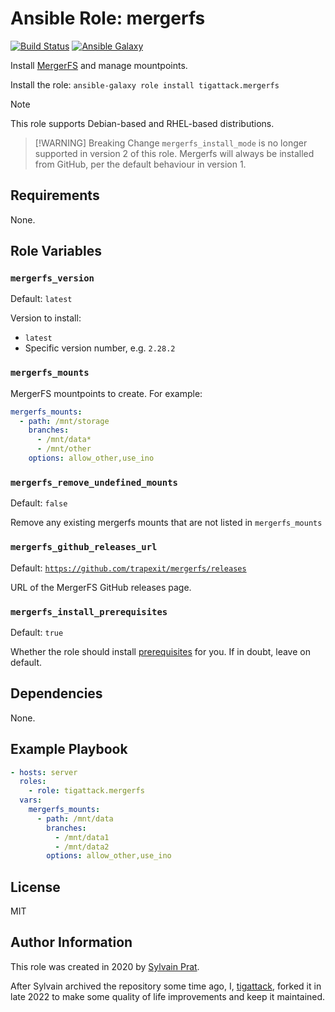 # Ansible Role: mergerfs

[![Build Status][build_badge]][build_link]
[![Ansible Galaxy][galaxy_badge]][galaxy_link]

Install [MergerFS](https://github.com/trapexit/mergerfs) and manage mountpoints.

Install the role: `ansible-galaxy role install tigattack.mergerfs`

> [!NOTE]
> This role supports Debian-based and RHEL-based distributions.

> [!WARNING] Breaking Change
> `mergerfs_install_mode` is no longer supported in version 2 of this role. Mergerfs will always be installed from GitHub, per the default behaviour in version 1.

## Requirements

None.

## Role Variables

### `mergerfs_version`

Default: `latest`

Version to install:
* `latest`
* Specific version number, e.g. `2.28.2`

### `mergerfs_mounts`

MergerFS mountpoints to create. For example:

```yml
mergerfs_mounts:
  - path: /mnt/storage
    branches:
      - /mnt/data*
      - /mnt/other
    options: allow_other,use_ino
```

### `mergerfs_remove_undefined_mounts`

Default: `false`

Remove any existing mergerfs mounts that are not listed in `mergerfs_mounts`

### `mergerfs_github_releases_url`

Default: [`https://github.com/trapexit/mergerfs/releases`](https://github.com/trapexit/mergerfs/releases)

URL of the MergerFS GitHub releases page.

### `mergerfs_install_prerequisites`

Default: `true`

Whether the role should install [prerequisites](defaults/main.yml) for you. If in doubt, leave on default.

## Dependencies

None.

## Example Playbook

```yml
- hosts: server
  roles:
    - role: tigattack.mergerfs
  vars:
    mergerfs_mounts:
      - path: /mnt/data
        branches:
          - /mnt/data1
          - /mnt/data2
        options: allow_other,use_ino
```

## License

MIT

## Author Information

This role was created in 2020 by [Sylvain Prat](https://github.com/sprat).

After Sylvain archived the repository some time ago, I, [tigattack](https://github.com/tigattack), forked it in late 2022 to make some quality of life improvements and keep it maintained.


[build_badge]:  https://img.shields.io/github/actions/workflow/status/tigattack/ansible-role-mergerfs/ci.yml?branch=main&label=Molecule%20test
[build_link]:   https://github.com/tigattack/ansible-role-mergerfs/actions?query=workflow:CI
[galaxy_badge]: https://img.shields.io/ansible/role/d/tigattack/mergerfs
[galaxy_link]:  https://galaxy.ansible.com/tigattack/mergerfs
